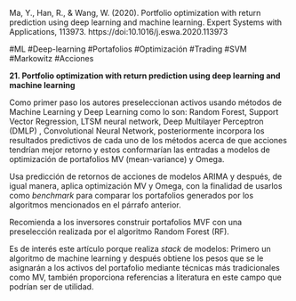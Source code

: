 Ma, Y., Han, R., & Wang, W. (2020). Portfolio optimization with return prediction using deep learning and machine learning. Expert Systems with Applications, 113973. https://doi:10.1016/j.eswa.2020.113973           

#ML #Deep-learning #Portafolios #Optimización #Trading #SVM #Markowitz #Acciones 

**21. Portfolio optimization with return prediction using deep learning and machine learning**

Como primer paso los autores preseleccionan activos usando métodos de Machine Learning y Deep Learning como lo son: Random Forest, Support Vector Regression, LTSM neural network, Deep Multilayer Perceptron (DMLP) , Convolutional Neural Network, posteriormente incorpora los resultados predictivos de cada uno de los métodos acerca de que acciones tendrían mejor retorno y estos conformarían las entradas a modelos de optimización de portafolios MV (mean-variance) y Omega.

Usa predicción de retornos de acciones de modelos ARIMA y después, de igual manera, aplica optimización MV y Omega, con la finalidad de usarlos como _benchmark_ para comparar los portafolios generados por los algoritmos mencionados en el párrafo anterior.

Recomienda a los inversores construir portafolios MVF con una preselección realizada por el algoritmo Random Forest (RF).

Es de interés este artículo porque realiza _stack_ de modelos: Primero un algoritmo de machine learning y después obtiene los pesos que se le asignarán a los activos del portafolio mediante técnicas más tradicionales como MV, también proporciona referencias a literatura en este campo que podrían ser de utilidad.